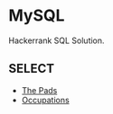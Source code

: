 # MySQL

Hackerrank SQL Solution.
## SELECT
* [The Pads](https://www.hackerrank.com/challenges/the-pads/problem)
* [Occupations](https://www.hackerrank.com/challenges/occupations/problem)
